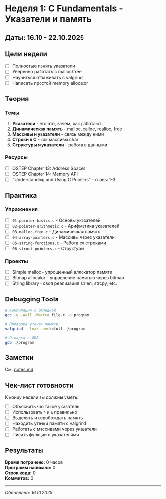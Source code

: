 # Неделя 1: C Fundamentals - Указатели и память

## Даты: 16.10 - 22.10.2025

## Цели недели
- [ ] Полностью понять указатели
- [ ] Уверенно работать с malloc/free
- [ ] Научиться отлаживать с valgrind
- [ ] Написать простой memory allocator

## Теория

### Темы
1. **Указатели** - что это, зачем, как работают
2. **Динамическая память** - malloc, calloc, realloc, free
3. **Массивы и указатели** - связь между ними
4. **Строки в C** - как массивы char
5. **Структуры и указатели** - работа с данными

### Ресурсы
- [ ] OSTEP Chapter 13: Address Spaces
- [ ] OSTEP Chapter 14: Memory API
- [ ] "Understanding and Using C Pointers" - главы 1-3

## Практика

### Упражнения
- [ ] `01-pointer-basics.c` - Основы указателей
- [ ] `02-pointer-arithmetic.c` - Арифметика указателей
- [ ] `03-malloc-free.c` - Динамическая память
- [ ] `04-array-pointers.c` - Массивы через указатели
- [ ] `05-string-functions.c` - Работа со строками
- [ ] `06-struct-pointers.c` - Структуры

### Проекты
- [ ] Simple malloc - упрощённый аллокатор памяти
- [ ] Bitmap allocator - управление памятью через bitmap
- [ ] String library - своя реализация strlen, strcpy, etc.

## Debugging Tools
```bash
# Компиляция с отладкой
gcc -g -Wall -Wextra file.c -o program

# Проверка утечек памяти
valgrind --leak-check=full ./program

# Отладка с GDB
gdb ./program
```

## Заметки
См. [notes.md](notes.md)

## Чек-лист готовности
К концу недели вы должны уметь:
- [ ] Объяснить что такое указатель
- [ ] Использовать `*` и `&` правильно
- [ ] Выделять и освобождать память
- [ ] Находить утечки памяти с valgrind
- [ ] Работать с массивами через указатели
- [ ] Писать функции с указателями

## Результаты
**Время потрачено:** 0 часов  
**Программ написано:** 0  
**Строк кода:** 0  
**Коммитов:** 0  

---

*Обновлено: 16.10.2025*